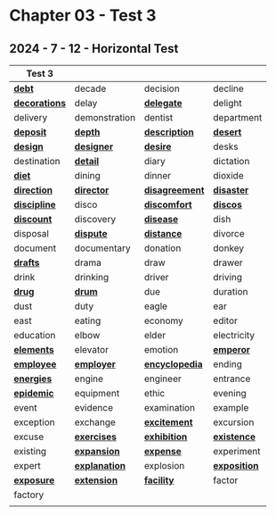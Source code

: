# Chapter 03 - Test 3

## 2024 - 7 - 12 - Horizontal Test

| Test 3                 |                        |                         |                       |
| ---------------------- | ---------------------- | ----------------------- | --------------------- |
| **<u>debt</u>**        | decade                 | decision                | decline               |
| **<u>decorations</u>** | delay                  | **<u>delegate</u>**     | delight               |
| delivery               | demonstration          | dentist                 | department            |
| **<u>deposit</u>**     | **<u>depth</u>**       | **<u>description</u>**  | **<u>desert</u>**     |
| **<u>design</u>**      | **<u>designer</u>**    | **<u>desire</u>**       | desks                 |
| destination            | **<u>detail</u>**      | diary                   | dictation             |
| **<u>diet</u>**        | dining                 | dinner                  | dioxide               |
| **<u>direction</u>**   | **<u>director</u>**    | **<u>disagreement</u>** | **<u>disaster</u>**   |
| **<u>discipline</u>**  | disco                  | **<u>discomfort</u>**   | **<u>discos</u>**     |
| **<u>discount</u>**    | discovery              | **<u>disease</u>**      | dish                  |
| disposal               | **<u>dispute</u>**     | **<u>distance</u>**     | divorce               |
| document               | documentary            | donation                | donkey                |
| **<u>drafts</u>**      | drama                  | draw                    | drawer                |
| drink                  | drinking               | driver                  | driving               |
| **<u>drug</u>**        | **<u>drum</u>**        | due                     | duration              |
| dust                   | duty                   | eagle                   | ear                   |
| east                   | eating                 | economy                 | editor                |
| education              | elbow                  | elder                   | electricity           |
| **<u>elements</u>**    | elevator               | emotion                 | **<u>emperor</u>**    |
| **<u>employee</u>**    | **<u>employer</u>**    | **<u>encyclopedia</u>** | ending                |
| **<u>energies</u>**    | engine                 | engineer                | entrance              |
| **<u>epidemic</u>**    | equipment              | ethic                   | evening               |
| event                  | evidence               | examination             | example               |
| exception              | exchange               | **<u>excitement</u>**   | excursion             |
| excuse                 | **<u>exercises</u>**   | **<u>exhibition</u>**   | **<u>existence</u>**  |
| existing               | **<u>expansion</u>**   | **<u>expense</u>**      | experiment            |
| expert                 | **<u>explanation</u>** | explosion               | **<u>exposition</u>** |
| **<u>exposure</u>**    | **<u>extension</u>**   | **<u>facility</u>**     | factor                |
| factory                |                        |                         |                       |
|                        |                        |                         |                       |

